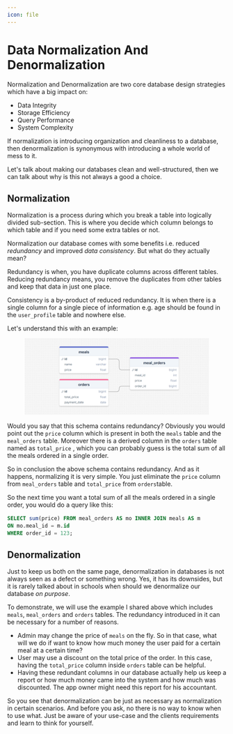 ```yaml
---
icon: file
---
```


# Data Normalization And Denormalization

Normalization and Denormalization are two core database design strategies which have a big impact on:

* Data Integrity
* Storage Efficiency
* Query Performance
* System Complexity

If normalization is introducing organization and cleanliness to a database, then denormalization is synonymous with introducing a whole world of mess to it.

Let's talk about making our databases clean and well-structured, then we can talk about why is this not always a good a choice.

## Normalization

Normalization is a process during which you break a table into logically divided sub-section. This is where you decide which column belongs to which table and if you need some extra tables or not.

Normalization our database comes with some benefits i.e. reduced _redundancy_ and improved _data consistency_. But what do they actually mean?

Redundancy is when, you have duplicate columns across different tables. Reducing redundancy means,  you remove the duplicates from other tables and keep that data in just one place.

Consistency is a by-product of reduced redundancy. It is when there is a single column for a single piece of information e.g. age should be found in the `user_profile` table and nowhere else.

Let's understand this with an example:

<figure><img src="../.gitbook/assets/Screenshot_10.png" alt=""><figcaption></figcaption></figure>

Would you say that this schema contains redundancy? Obviously you would point out the `price` column which is present in both the `meals` table and the `meal_orders` table. Moreover there is a derived column in the `orders` table named as `total_price` , which you can probably guess is the total sum of all the meals ordered in a single order.

So in conclusion the above schema contains redundancy. And as it happens, normalizing it is very simple. You just eliminate the `price` column from `meal_orders` table and `total_price` from `orders`table.

So the next time you want a total sum of all the meals ordered in a single order, you would do a query like this:

```sql
SELECT sum(price) FROM meal_orders AS mo INNER JOIN meals AS m 
ON mo.meal_id = m.id 
WHERE order_id = 123;
```

## Denormalization

Just to keep us both on the same page, denormalization in databases is not always seen as a defect or something wrong. Yes, it has its downsides, but it is rarely talked about in schools when should we denormalize our database _on purpose_.

To demonstrate, we will use the example I shared above which includes `meals`, `meal_orders` and `orders` tables. The redundancy introduced in it can be necessary for a number of reasons.

* Admin may change the price of `meals` on the fly. So in that case, what will we do if want to know how much money the user paid for a certain meal at a certain time?
* User may use a discount on the total price of the order. In this case, having the `total_price`  column inside `orders` table can be helpful. &#x20;
* Having these redundant columns in our database actually help us keep a report or how much money came into the system and how much was discounted. The app owner might need this report for his accountant.

So you see that denormalization can be just as necessary as normalization in certain scenarios. And before you ask, no there is no way to know when to use what. Just be aware of your use-case and the clients requirements and learn to think for yourself.




